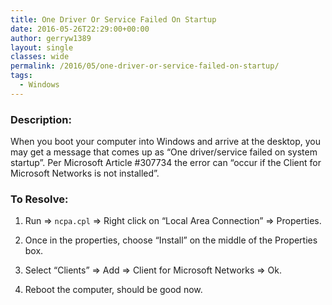 ```yaml
---
title: One Driver Or Service Failed On Startup
date: 2016-05-26T22:29:00+00:00
author: gerryw1389
layout: single
classes: wide
permalink: /2016/05/one-driver-or-service-failed-on-startup/
tags:
  - Windows
---
```

<!--more-->

### Description:

When you boot your computer into Windows and arrive at the desktop, you may get a message that comes up as &#8220;One driver/service failed on system startup&#8221;. Per Microsoft Article #307734 the error can &#8220;occur if the Client for Microsoft Networks is not installed&#8221;.

### To Resolve:

1. Run => `ncpa.cpl` => Right click on &#8220;Local Area Connection&#8221; => Properties.

2. Once in the properties, choose &#8220;Install&#8221; on the middle of the Properties box.

3. Select &#8220;Clients&#8221; => Add => Client for Microsoft Networks => Ok.

4. Reboot the computer, should be good now.